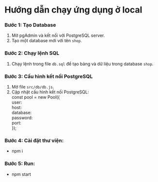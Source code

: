 # Hướng dẫn chạy ứng dụng ở local

### Bước 1: Tạo Database
1. Mở pgAdmin và kết nối với PostgreSQL server.
2. Tạo một database mới với tên `shop`.
### Bước 2: Chạy lệnh SQL
1. Chạy lệnh trong file `db.sql` để tạo bảng và dữ liệu trong database `shop`.
### Bước 3: Cấu hình kết nối PostgreSQL
1. Mở file `src/db/db.js`.
2. Cập nhật cấu hình kết nối PostgreSQL:  
  const pool = new Pool({  
      user:   
      host:   
      database:   
      password:   
      port:   
  });  
### Bước 4: Cài đặt thư viện:
- npm i
### Bước 5: Run:
- npm start
